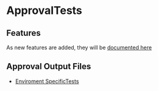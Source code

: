 # ApprovalTests

## Features 

As new features are added, they will be [documented here](Features.md)

## Approval Output Files

* [Enviroment SpecificTests](EnvironmentSpecificTests.md)